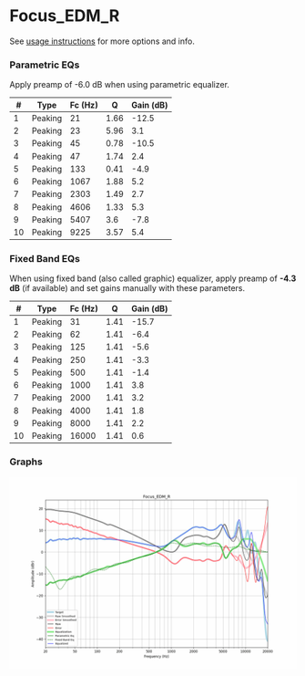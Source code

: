 # Focus_EDM_R
See [usage instructions](https://github.com/jaakkopasanen/AutoEq#usage) for more options and info.

### Parametric EQs
Apply preamp of -6.0 dB when using parametric equalizer.

|   # | Type    |   Fc (Hz) |    Q |   Gain (dB) |
|-----|---------|-----------|------|-------------|
|   1 | Peaking |        21 | 1.66 |       -12.5 |
|   2 | Peaking |        23 | 5.96 |         3.1 |
|   3 | Peaking |        45 | 0.78 |       -10.5 |
|   4 | Peaking |        47 | 1.74 |         2.4 |
|   5 | Peaking |       133 | 0.41 |        -4.9 |
|   6 | Peaking |      1067 | 1.88 |         5.2 |
|   7 | Peaking |      2303 | 1.49 |         2.7 |
|   8 | Peaking |      4606 | 1.33 |         5.3 |
|   9 | Peaking |      5407 | 3.6  |        -7.8 |
|  10 | Peaking |      9225 | 3.57 |         5.4 |

### Fixed Band EQs
When using fixed band (also called graphic) equalizer, apply preamp of **-4.3 dB** (if available) and set gains manually with these parameters.

|   # | Type    |   Fc (Hz) |    Q |   Gain (dB) |
|-----|---------|-----------|------|-------------|
|   1 | Peaking |        31 | 1.41 |       -15.7 |
|   2 | Peaking |        62 | 1.41 |        -6.4 |
|   3 | Peaking |       125 | 1.41 |        -5.6 |
|   4 | Peaking |       250 | 1.41 |        -3.3 |
|   5 | Peaking |       500 | 1.41 |        -1.4 |
|   6 | Peaking |      1000 | 1.41 |         3.8 |
|   7 | Peaking |      2000 | 1.41 |         3.2 |
|   8 | Peaking |      4000 | 1.41 |         1.8 |
|   9 | Peaking |      8000 | 1.41 |         2.2 |
|  10 | Peaking |     16000 | 1.41 |         0.6 |

### Graphs
![](./Focus_EDM_R.png)
